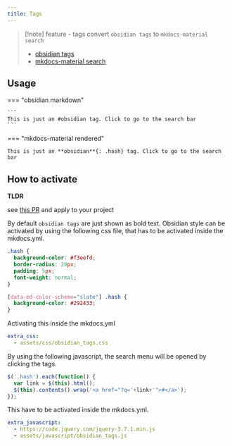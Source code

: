 ```yaml
---
title: Tags
---
```

> [!note]  feature - tags
> convert `obsidian tags` to `mkdocs-material search`
>
> - [obsidian tags](https://help.obsidian.md/Editing+and+formatting/Tags)
> - [mkdocs-material search](https://squidfunk.github.io/mkdocs-material/setup/setting-up-site-search/)

## Usage

=== "obsidian markdown"

    ```
    This is just an #obsidian tag. Click to go to the search bar
    ```

=== "mkdocs-material rendered"

    This is just an **obsidian**{: .hash} tag. Click to go to the search bar

## How to activate

**TLDR**

see [this PR](https://github.com/ndy2/mkdocs-obsidian-support-plugin/pull/8/files) and apply to your project

By default `obsidian tags` are just shown as bold text. Obsidian style can be activated by using the following css file,
that has to be activated inside the mkdocs.yml.

```css
.hash {
  background-color: #f3eefd;
  border-radius: 20px;
  padding: 5px;
  font-weight: normal;
}

[data-md-color-scheme="slate"] .hash {
  background-color: #292433;
}
```

Activating this inside the mkdocs.yml

```yaml
extra_css:
  - assets/css/obsidian_tags.css
```

By using the following javascript, the search menu will be opened by clicking the tags.

```javascript
$('.hash').each(function() {
  var link = $(this).html();
  $(this).contents().wrap('<a href="?q='+link+'">#</a>');
});
```

This have to be activated inside the mkdocs.yml.

```yaml
extra_javascript:
  - https://code.jquery.com/jquery-3.7.1.min.js
  - assets/javascript/obsidian_tags.js
```
